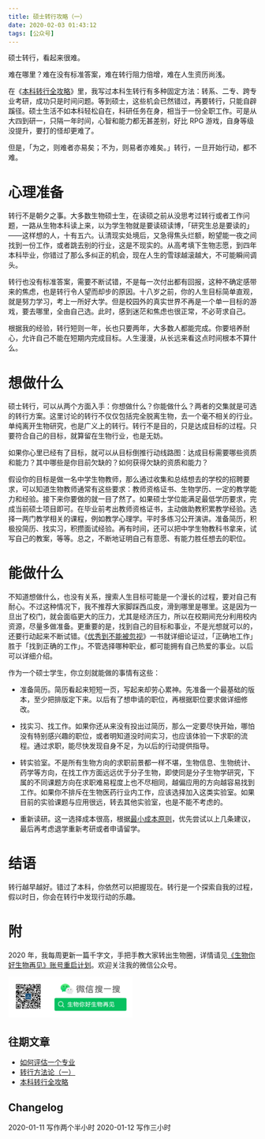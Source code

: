 ```yaml
---
title: 硕士转行攻略（一）
date: 2020-02-03 01:43:12
tags: [公众号]
---
```


硕士转行，看起来很难。

难在哪里？难在没有标准答案，难在转行阻力倍增，难在人生资历尚浅。

在《[本科转行全攻略](https://www.biobyelogy.com/2020/01/04/how-to-change-career-for-undergraduates/)》里，我写过本科生转行有多种固定方法：转系、二专、跨专业考研，成功只是时间问题。等到硕士，这些机会已然错过，再要转行，只能自辟蹊径。硕士生活不如本科轻松自在，科研任务在身，相当于一份全职工作。可是从大四到研一，只隔一年时间，心智和能力都无甚差别，好比 RPG 游戏，自身等级没提升，要打的怪却更难了。

但是，「为之，则难者亦易矣；不为，则易者亦难矣。」转行，一旦开始行动，都不难。

# 心理准备

转行不是朝夕之事。大多数生物硕士生，在读硕之前从没思考过转行或者工作问题，一路从生物本科读上来，以为学生物就是要读硕读博，「研究生总是要读的」——这样想的人，十有五六。认清现实处境后，又急得焦头烂额，盼望能一夜之间找到一份工作，或者跳去别的行业，这是不现实的。从高考填下生物志愿，到四年本科毕业，你错过了那么多纠正的机会，现在人生的雪球越滚越大，不可能瞬间调头。

转行也没有标准答案，需要不断试错，不是每一次付出都有回报，这种不确定感带来的焦虑，也是转行令人望而却步的原因。十八岁之前，你的人生目标简单直观，就是努力学习，考上一所好大学。但是校园外的真实世界不再是一个单一目标的游戏，要去哪里，全由自己选。此时，感到迷茫和焦虑也很正常，不必苛求自己。

根据我的经验，转行短则一年，长也只要两年，大多数人都能完成。你要培养耐心，允许自己不能在短期内完成目标。人生漫漫，从长远来看这点时间根本不算什么。

# 想做什么

硕士转行，可以从两个方面入手：你想做什么？你能做什么？两者的交集就是可选的转行方案。这里讨论的转行不仅仅包括完全脱离生物，去一个毫不相关的行业。单纯离开生物研究，也是广义上的转行。转行不是目的，只是达成目标的过程。只要符合自己的目标，就算留在生物行业，也是无妨。

如果你心里已经有了目标，就可以从目标倒推行动线路图：达成目标需要哪些资质和能力？其中哪些是你目前欠缺的？如何获得欠缺的资质和能力？

假设你的目标是做一名中学生物教师，那么通过收集和总结想去的学校的招聘要求，可以知道生物教师通常有这些要求：教师资格证书、生物学历、一定的教学能力和经验。接下来你要做的就一目了然了。如果硕士学位能满足最低学历要求，完成当前硕士项目即可。在毕业前考出教师资格证书，主动做助教积累教学经验。选择一两门教学相关的课程，例如教学心理学。平时多练习公开演讲。准备简历，积极投简历、找实习，积攒面试经验。再有时间，还可以把中学生物教科书拿来，试写自己的教案，等等。总之，不断地证明自己有意愿、有能力胜任想去的职位。

# 能做什么

不知道想做什么，也没有关系，搜索人生目标可能是一个漫长的过程，要对自己有耐心。不过这种情况下，我不推荐大家脚踩西瓜皮，滑到哪里是哪里。这是因为一旦出了校门，就会面临更大的压力，尤其是经济压力，所以在校期间充分利用校内资源，尽量多做准备。更重要的是，找到自己的目标和事业，不是光想就可以的，还要行动起来不断试错。《[优秀到不能被忽视](https://book.douban.com/subject/26781120/)》一书就详细论证过，「正确地工作」胜于「找到正确的工作」。不管选择哪种职业，都可能拥有自己热爱的事业。以后可以详细介绍。

作为一个硕士学生，你立刻就能做的事情有这些：

- 准备简历。简历看起来短短一页，写起来却劳心累神。先准备一个最基础的版本，至少把排版定下来。以后有了想申请的职位，再根据职位要求做详细修改。

- 找实习、找工作。如果你还从来没有投出过简历，那么一定要尽快开始，哪怕没有特别感兴趣的职位，或者明知道没时间实习，也应该体验一下求职的流程。通过求职，能尽快发现自身不足，为以后的行动提供指导。

- 转实验室。不是所有生物方向的求职前景都一样不堪，生物信息、生物统计、药学等方向，在找工作方面远远优于分子生物，即使同是分子生物学研究，下属的不同课题方向在求职难易程度上也不尽相同，越偏应用的方向越容易找到工作。如果你不排斥在生物医药行业内工作，应该选择加入这类实验室。如果目前的实验课题与应用很远，转去其他实验室，也是不能不考虑的。

- 重新读研。这一选择成本很高，根据[最小成本原则](https://www.biobyelogy.com/2020/01/12/principles-in-biobyelogy/#%E6%9C%80%E5%B0%8F%E6%88%90%E6%9C%AC)，优先尝试以上几条建议，最后再考虑退学重新考研或者申请留学。

# 结语

转行越早越好。错过了本科，你依然可以把握现在。转行是一个探索自我的过程，假以时日，你会在转行中发现行动的乐趣。

# 附

2020 年，我每周更新一篇千字文，手把手教大家转出生物圈，详情请见[《生物你好生物再见》账号重启计划](https://www.biobyelogy.com/2019/12/22/reboot-of-biobyelogy/)。欢迎关注我的微信公众号。

<img src="/images/biobyelogy-qrcode.png" width="50%">

## 往期文章
- [如何评估一个专业](https://www.biobyelogy.com/2019/12/29/how-to-evaluate-a-major/)
- [转行方法论（一）](https://www.biobyelogy.com/2020/01/12/principles-in-biobyelogy/)
- [本科转行全攻略](https://www.biobyelogy.com/2020/01/04/how-to-change-career-for-undergraduates/)

## Changelog
2020-01-11 写作两个半小时
2020-01-12 写作三小时
